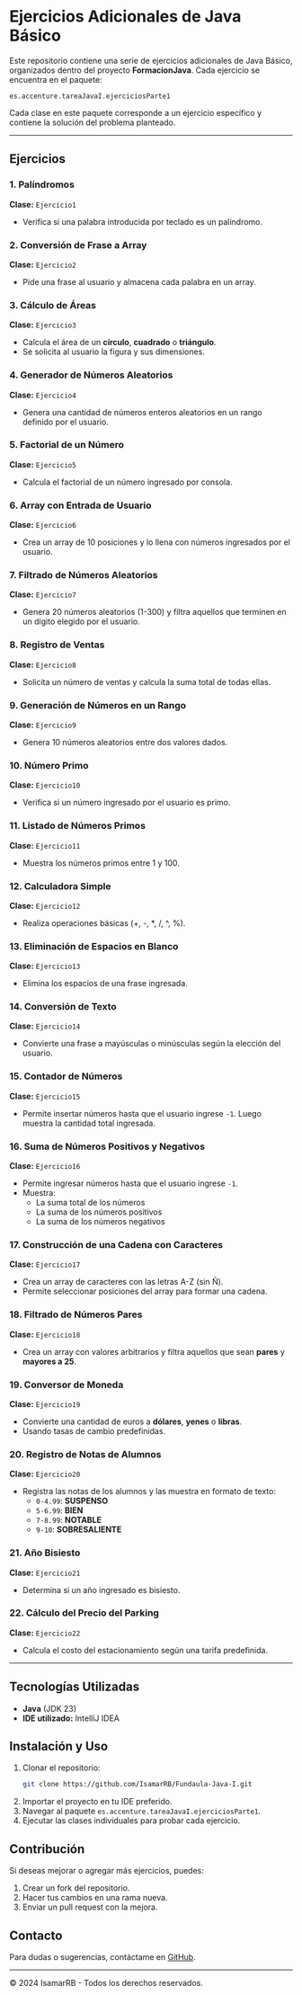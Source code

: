 # Ejercicios Adicionales de Java Básico

Este repositorio contiene una serie de ejercicios adicionales de Java Básico, organizados dentro del proyecto **FormacionJava**.
Cada ejercicio se encuentra en el paquete:

```
es.accenture.tareaJavaI.ejerciciosParte1
```

Cada clase en este paquete corresponde a un ejercicio específico y contiene la solución del problema planteado.

---

## Ejercicios

### 1. Palíndromos
**Clase:** `Ejercicio1`
- Verifica si una palabra introducida por teclado es un palíndromo.

### 2. Conversión de Frase a Array
**Clase:** `Ejercicio2`
- Pide una frase al usuario y almacena cada palabra en un array.

### 3. Cálculo de Áreas
**Clase:** `Ejercicio3`
- Calcula el área de un **círculo**, **cuadrado** o **triángulo**.
- Se solicita al usuario la figura y sus dimensiones.

### 4. Generador de Números Aleatorios
**Clase:** `Ejercicio4`
- Genera una cantidad de números enteros aleatorios en un rango definido por el usuario.

### 5. Factorial de un Número
**Clase:** `Ejercicio5`
- Calcula el factorial de un número ingresado por consola.

### 6. Array con Entrada de Usuario
**Clase:** `Ejercicio6`
- Crea un array de 10 posiciones y lo llena con números ingresados por el usuario.

### 7. Filtrado de Números Aleatorios
**Clase:** `Ejercicio7`
- Genera 20 números aleatorios (1-300) y filtra aquellos que terminen en un dígito elegido por el usuario.

### 8. Registro de Ventas
**Clase:** `Ejercicio8`
- Solicita un número de ventas y calcula la suma total de todas ellas.

### 9. Generación de Números en un Rango
**Clase:** `Ejercicio9`
- Genera 10 números aleatorios entre dos valores dados.

### 10. Número Primo
**Clase:** `Ejercicio10`
- Verifica si un número ingresado por el usuario es primo.

### 11. Listado de Números Primos
**Clase:** `Ejercicio11`
- Muestra los números primos entre 1 y 100.

### 12. Calculadora Simple
**Clase:** `Ejercicio12`
- Realiza operaciones básicas (+, -, *, /, ^, %).

### 13. Eliminación de Espacios en Blanco
**Clase:** `Ejercicio13`
- Elimina los espacios de una frase ingresada.

### 14. Conversión de Texto
**Clase:** `Ejercicio14`
- Convierte una frase a mayúsculas o minúsculas según la elección del usuario.

### 15. Contador de Números
**Clase:** `Ejercicio15`
- Permite insertar números hasta que el usuario ingrese `-1`. Luego muestra la cantidad total ingresada.

### 16. Suma de Números Positivos y Negativos
**Clase:** `Ejercicio16`
- Permite ingresar números hasta que el usuario ingrese `-1`.
- Muestra:
    - La suma total de los números
    - La suma de los números positivos
    - La suma de los números negativos

### 17. Construcción de una Cadena con Caracteres
**Clase:** `Ejercicio17`
- Crea un array de caracteres con las letras A-Z (sin Ñ).
- Permite seleccionar posiciones del array para formar una cadena.

### 18. Filtrado de Números Pares
**Clase:** `Ejercicio18`
- Crea un array con valores arbitrarios y filtra aquellos que sean **pares** y **mayores a 25**.

### 19. Conversor de Moneda
**Clase:** `Ejercicio19`
- Convierte una cantidad de euros a **dólares**, **yenes** o **libras**.
- Usando tasas de cambio predefinidas.

### 20. Registro de Notas de Alumnos
**Clase:** `Ejercicio20`
- Registra las notas de los alumnos y las muestra en formato de texto:
    - `0-4.99`: **SUSPENSO**
    - `5-6.99`: **BIEN**
    - `7-8.99`: **NOTABLE**
    - `9-10`: **SOBRESALIENTE**

### 21. Año Bisiesto
**Clase:** `Ejercicio21`
- Determina si un año ingresado es bisiesto.

### 22. Cálculo del Precio del Parking
**Clase:** `Ejercicio22`
- Calcula el costo del estacionamiento según una tarifa predefinida.

---

## Tecnologías Utilizadas
- **Java** (JDK 23)
- **IDE utilizado:** IntelliJ IDEA

## Instalación y Uso
1. Clonar el repositorio:
   ```bash
   git clone https://github.com/IsamarRB/Fundaula-Java-I.git
   ```
2. Importar el proyecto en tu IDE preferido.
3. Navegar al paquete `es.accenture.tareaJavaI.ejerciciosParte1`.
4. Ejecutar las clases individuales para probar cada ejercicio.

## Contribución
Si deseas mejorar o agregar más ejercicios, puedes:
1. Crear un fork del repositorio.
2. Hacer tus cambios en una rama nueva.
3. Enviar un pull request con la mejora.

## Contacto
Para dudas o sugerencias, contáctame en [GitHub](https://github.com/IsamarRB).

---
© 2024 IsamarRB - Todos los derechos reservados.


